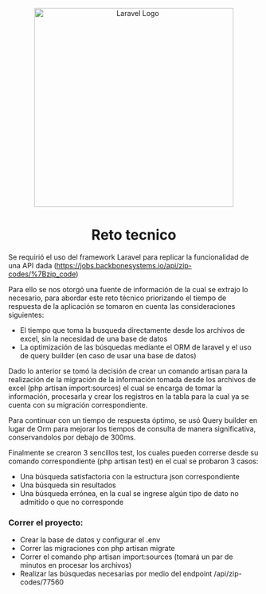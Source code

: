<p align="center"><a href="https://laravel.com" target="_blank"><img src="https://raw.githubusercontent.com/laravel/art/master/logo-lockup/5%20SVG/2%20CMYK/1%20Full%20Color/laravel-logolockup-cmyk-red.svg" width="400" alt="Laravel Logo"></a></p>


<p align="center">
<h1 align="center">Reto tecnico</h1>
</p>


<p>
    Se requirió el uso del framework Laravel para replicar la funcionalidad de una API dada (<a href="https://jobs.backbonesystems.io/api/zip-codes/%7Bzip_code">https://jobs.backbonesystems.io/api/zip-codes/%7Bzip_code</a>)   
</p>

<p>  
    Para ello se nos otorgó una fuente de información de la cual se extrajo lo necesario, para abordar este reto técnico priorizando el tiempo de respuesta de la aplicación se tomaron en cuenta las consideraciones siguientes:
</p>

<ul>
<li>El tiempo que toma la busqueda directamente desde los archivos de excel, sin la necesidad de una base de datos</li>
<li>La optimización de las búsquedas mediante el ORM de laravel y el uso de query builder (en caso de usar una base de datos)</li>
</ul>

<p>
   Dado lo anterior se tomó la decisión de crear un comando artisan para la realización de la migración de la información tomada desde los archivos de excel (php artisan import:sources) el cual se encarga de tomar la información, procesarla y crear los registros en la tabla para la cual ya se cuenta con su migración correspondiente.
   
</p>

<p>
Para continuar con un tiempo de respuesta óptimo, se usó Query builder en lugar de Orm para mejorar los tiempos de consulta de manera significativa, conservandolos por debajo de 300ms.
</p>

<p>
    Finalmente se crearon 3 sencillos test, los cuales pueden correrse desde su comando correspondiente (php artisan test) en el cual se probaron 3 casos:
</p>
  <ul>
    <li>Una búsqueda satisfactoria con la estructura json correspondiente</li>
    <li>Una búsqueda sin resultados</li>
    <li>Una búsqueda errónea, en la cual se ingrese algún tipo de dato no admitido o que no corresponde</li>
    </ul>
    
<h3>Correr el proyecto:</h3>
<ul>
<li>Crear la base de datos y configurar el .env</li>
<li>Correr las migraciones con php artisan migrate</li>
<li>Correr el comando php artisan import:sources (tomará un par de minutos en procesar los archivos) </li>
<li>Realizar las búsquedas necesarias por medio del endpoint /api/zip-codes/77560</li>
</ul>
